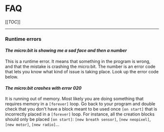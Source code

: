 # FAQ

[[_TOC_]]

----

### Runtime errors

#### *The micro:bit is showing me a sad face and then a number*

This is a runtime error. It means that something in the program is wrong, and that the mistake is crashing the micro:bit. The number is an error code that lets you know what kind of issue is taking place. Look up the error code below.

#### *The micro:bit crashes with error 020*

It is running out of memory. Most likely you are doing something that requires memory in a `[forever]` loop. Go back to your program and double check that you don't have a block meant to be used once `[on start]` that is incorrectly placed in a `[forever]` loop. For instance, all the creation blocks should only be placed `[on start]`: `[new breath sensor]`, `[new neopixel]`, `[new motor]`, `[new radio]`...
